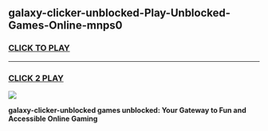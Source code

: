 
## galaxy-clicker-unblocked-Play-Unblocked-Games-Online-mnps0
<h3>
<a href="https://premium76.site?title=galaxy-clicker-unblocked&ref=25A">CLICK TO PLAY</a></h3>
<hr>

<h3>
<a href="https://premium76.site?title=galaxy-clicker-unblocked&ref=25A">CLICK 2 PLAY</a>
  
</h3>

<a href="https://premium76.site?title=galaxy-clicker-unblocked&ref=25A"><img src="https://clearcache.store/games.png"></a>


**galaxy-clicker-unblocked games unblocked: Your Gateway to Fun and Accessible Online Gaming**
